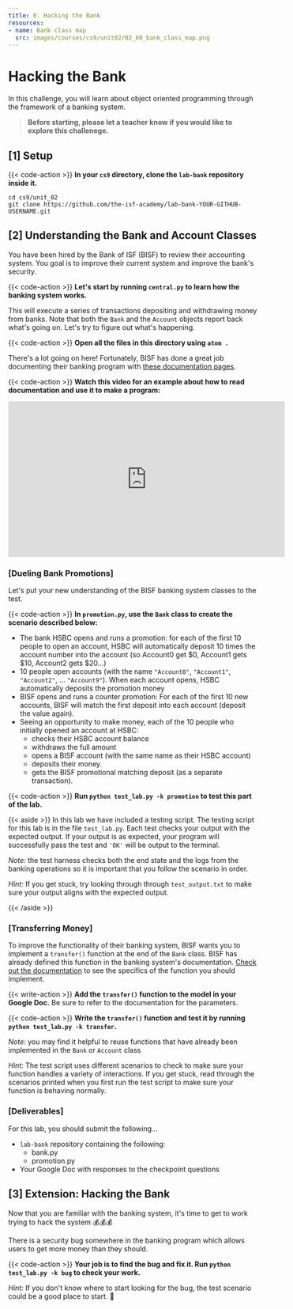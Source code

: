 ```yaml
---
title: 0. Hacking the Bank
resources:
- name: Bank class map
  src: images/courses/cs9/unit02/02_00_bank_class_map.png
---
```



# Hacking the Bank

In this challenge, you will learn about object oriented programming through the framework of a banking system. 
> **Before starting, please let a teacher know if you would like to explore this challenege.**

##  [1] Setup


{{< code-action >}} **In your `cs9` directory, clone the `lab-bank` repository inside it.**

```shell
cd cs9/unit_02
git clone https://github.com/the-isf-academy/lab-bank-YOUR-GITHUB-USERNAME.git
```


## [2] Understanding the Bank and Account Classes

You have been hired by the Bank of ISF (BISF) to review their accounting system. You goal is to improve their current system and improve the bank's security.

{{< code-action >}} **Let's start by running `central.py` to learn how the banking system works.**

This will execute a series of transactions depositing and withdrawing money from banks. Note that both the `Bank` and the `Account` objects report back what's going on. Let's try to figure out what's happening. 

{{< code-action >}} **Open all the files in this directory using `atom .`**

There's a lot going on here! Fortunately, BISF has done a great job documenting their banking program with [these documentation pages](https://cs.fablearn.org/docs/central/index.html).

{{< code-action >}} **Watch this video for an example about how to read documentation and use it to make a program:**

<iframe width="560" height="315" src="https://www.youtube.com/embed/RXr6-_EzPRg" frameborder="0" allow="accelerometer; autoplay; encrypted-media; gyroscope; picture-in-picture" allowfullscreen></iframe>

<br>




### [Dueling Bank Promotions]

Let's put your new understanding of the BISF banking system classes to the test.

{{< code-action >}} **In `promotion.py`, use the `Bank` class to create the scenario described below:**

- The bank HSBC opens and runs a promotion: for each of the first 10 people to open an account, HSBC will automatically deposit 10 times the account number into the account (so Account0 get $0, Account1 gets $10, Account2 gets $20...)
- 10 people open accounts (with the name `"Account0"`, `"Account1"`, `"Account2"`, ... `"Account9"`). When each account opens, HSBC automatically deposits the promotion money
- BISF opens and runs a counter promotion: For each of the first 10 new accounts, BISF will match the first deposit into each account (deposit the value again).
- Seeing an opportunity to make money, each of the 10 people who initially opened an account at HSBC:
    - checks their HSBC account balance
    - withdraws the full amount
    - opens a BISF account (with the same name as their HSBC account)
    - deposits their money.
    - gets the BISF promotional matching deposit (as a separate transaction).

{{< code-action >}} **Run `python test_lab.py -k promotion` to test this part of the lab.**

{{< aside >}}
In this lab we have included a testing script. The testing script for this lab is in the file `test_lab.py`. Each test checks your output with the expected output. If your output is as expected, your program will successfully pass the test and `'OK'` will be output to the terminal. 

*Note:* the test harness checks both the end state and the logs from the banking operations so it is important that you follow the scenario in order.

*Hint:* If you get stuck, try looking through through `test_output.txt` to make sure your output aligns with the expected output.


{{< /aside >}}



###  [Transferring Money]

To improve the functionality of their banking system, BISF wants you to implement a `transfer()` function at the end of the `Bank` class. BISF has already defined this function in the banking system's documentation. [Check out the documentation](https://cs.fablearn.org/docs/central/bank.html#bank.transfer) to see the specifics of the function you should implement.

{{< write-action >}} **Add the `transfer()` function to the model in your Google Doc.** Be sure to refer to the documentation for the parameters. 


{{< code-action >}} **Write the `transfer()` function and test it by running `python test_lab.py -k transfer`.**

*Note:* you may find it helpful to reuse functions that have already been implemented in the `Bank` or `Account` class

*Hint:* The test script uses different scenarios to check to make sure your function handles a variety of interactions. If you get stuck, read through the scenarios printed when you first run the test script to make sure your function is behaving normally.

###  [Deliverables]

For this lab, you should submit the following…

- `lab-bank` repository containing the following:
  - bank.py
  - promotion.py
- Your Google Doc with responses to the checkpoint questions


## [3] Extension: Hacking the Bank

Now that you are familiar with the banking system, it's time to get to work trying to hack the system 💰💰💰

There is a security bug somewhere in the banking program which allows users to get more money than they should.

{{< code-action >}} **Your job is to find the bug and fix it. Run `python test_lab.py -k bug` to check your work.**

*Hint:* If you don't know where to start looking for the bug, the test scenario could be a good place to start. 🔎

